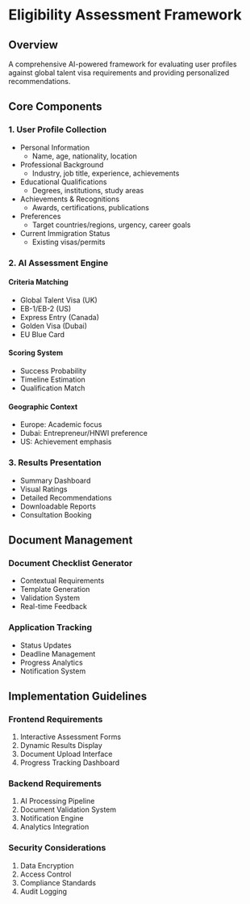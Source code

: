 # Eligibility Assessment Framework

## Overview
A comprehensive AI-powered framework for evaluating user profiles against global talent visa requirements and providing personalized recommendations.

## Core Components

### 1. User Profile Collection
- Personal Information
  - Name, age, nationality, location
- Professional Background
  - Industry, job title, experience, achievements
- Educational Qualifications
  - Degrees, institutions, study areas
- Achievements & Recognitions
  - Awards, certifications, publications
- Preferences
  - Target countries/regions, urgency, career goals
- Current Immigration Status
  - Existing visas/permits

### 2. AI Assessment Engine
#### Criteria Matching
- Global Talent Visa (UK)
- EB-1/EB-2 (US)
- Express Entry (Canada)
- Golden Visa (Dubai)
- EU Blue Card

#### Scoring System
- Success Probability
- Timeline Estimation
- Qualification Match

#### Geographic Context
- Europe: Academic focus
- Dubai: Entrepreneur/HNWI preference
- US: Achievement emphasis

### 3. Results Presentation
- Summary Dashboard
- Visual Ratings
- Detailed Recommendations
- Downloadable Reports
- Consultation Booking

## Document Management

### Document Checklist Generator
- Contextual Requirements
- Template Generation
- Validation System
- Real-time Feedback

### Application Tracking
- Status Updates
- Deadline Management
- Progress Analytics
- Notification System

## Implementation Guidelines

### Frontend Requirements
1. Interactive Assessment Forms
2. Dynamic Results Display
3. Document Upload Interface
4. Progress Tracking Dashboard

### Backend Requirements
1. AI Processing Pipeline
2. Document Validation System
3. Notification Engine
4. Analytics Integration

### Security Considerations
1. Data Encryption
2. Access Control
3. Compliance Standards
4. Audit Logging